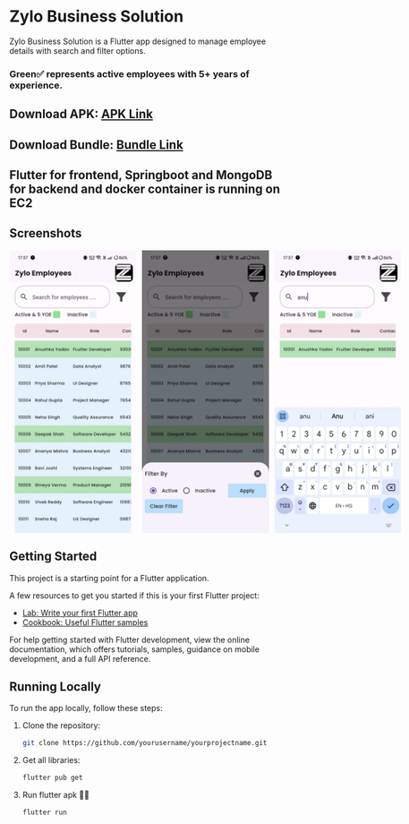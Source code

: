 # Zylo Business Solution

Zylo Business Solution is a Flutter app designed to manage employee details with search and filter options.

### Green✅ represents active employees with 5+ years of experience.


## Download APK: [APK Link](https://raw.githubusercontent.com/Anushka-Yadav/zylo-solution-assignment/main/zyloApp.apk)

## Download Bundle: [Bundle Link](https://raw.githubusercontent.com/Anushka-Yadav/zylo-solution-assignment/main/app-release.aab)
## Flutter for frontend, Springboot and MongoDB for backend and docker container is running on EC2

## Screenshots

<div style="display: flex; justify-content: space-between;">
    <img src="https://raw.githubusercontent.com/Anushka-Yadav/zylo-solution-assignment/main/z3.jpg" alt="Screenshot 1" style="width: 45%; margin-right: 10px;">
    <img src="https://raw.githubusercontent.com/Anushka-Yadav/zylo-solution-assignment/main/z2.jpg" alt="Screenshot 2" style="width: 45%; margin-right: 10px;">
    <img src="https://raw.githubusercontent.com/Anushka-Yadav/zylo-solution-assignment/main/z1.jpg" alt="Screenshot 3" style="width: 45%;">
</div>


## Getting Started

This project is a starting point for a Flutter application.

A few resources to get you started if this is your first Flutter project:

- [Lab: Write your first Flutter app](https://docs.flutter.dev/get-started/codelab)
- [Cookbook: Useful Flutter samples](https://docs.flutter.dev/cookbook)

For help getting started with Flutter development, view the online documentation, which offers tutorials, samples, guidance on mobile development, and a full API reference.

## Running Locally

To run the app locally, follow these steps:

1. Clone the repository:

   ```bash
   git clone https://github.com/yourusername/yourprojectname.git
2. Get all libraries:
   ```bash
   flutter pub get
3. Run flutter apk 🎉🎉
   ```bash
   flutter run
